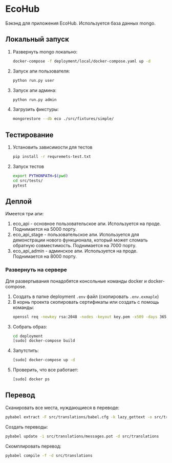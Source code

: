 # EcoHub
Бэкэнд для приложения EcoHub. Используется база данных mongo.

## Локальный запуск
1) Развернуть mongo локально:
   ```bash
   docker-compose -f deployment/local/docker-compose.yaml up -d
   ```
2) Запуск апи пользователя:
   ```bash  
   python run.py user
   ```
3) Запуск апи админа:
   ```bash
   python run.py admin
   ```
4) Загрузить фикстуры:
   ```bash
   mongorestore --db eco ./src/fixtures/simple/  
   ```

## Тестирование
1) Установить зависимости для тестов
   ```bash
   pip install -r requremets-test.txt
   ```
2) Запуск тестов
   ```bash
   export PYTHONPATH=$(pwd)
   cd src/tests/
   pytest
   ```

## Деплой
Имеется три апи:
1) eco_api - основное пользовательское апи. Используется на проде. 
   Поднимается на 5000 порту.
2) eco_api_stage - пользовательское апи. Используется для демонстрации
   нового функционала, который может сломать обратную совместимость.
   Поднимается на 7000 порту. 
3) eco_api_admin - админское апи. Используется на проде. Поднимается на
   8000 порту.

### Развернуть на сервере
Для развертывания понадобятся консольные команды docker и docker-compose.

1) Создать в папке deployment `.env` файл (скопировать `.env.exmaple`)
2) В корнь проекта скопировать сертификаты или создать с помощь команды:
   ```bash
   openssl req -newkey rsa:2048 -nodes -keyout key.pem -x509 -days 365 -out certificate.pem
   ```
3) Собрать образ: 
   ```bash
   cd deployment
   [sudo] docker-compose build
   ```
4) Запутстить:
   ```bash
   [sudo] docker-compose up -d
   ```
5) Проверить, что все работает:
   ```bash
   [sudo] docker ps
   ```

## Перевод
Сканировать все места, нуждающиеся в переводе:
```bash
pybabel extract -F src/translations/babel.cfg -k lazy_gettext -o src/translations/messages.pot src
```
Создать переводы:
```bash
pybabel update -i src/translations/messages.pot -d src/translations
```
Скомплировать перевод:
```bash
pybabel compile -f -d src/translations
```
